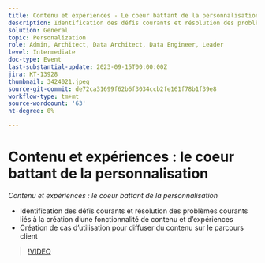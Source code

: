 ```yaml
---
title: Contenu et expériences - Le coeur battant de la personnalisation
description: Identification des défis courants et résolution des problèmes courants liés à la création d’une fonctionnalité de contenu et d’expériences Création de cas d’utilisation pour diffuser du contenu sur le parcours client
solution: General
topic: Personalization
role: Admin, Architect, Data Architect, Data Engineer, Leader
level: Intermediate
doc-type: Event
last-substantial-update: 2023-09-15T00:00:00Z
jira: KT-13928
thumbnail: 3424021.jpeg
source-git-commit: de72ca31699f62b6f3034ccb2fe161f78b1f39e8
workflow-type: tm+mt
source-wordcount: '63'
ht-degree: 0%

---
```



# Contenu et expériences : le coeur battant de la personnalisation

*Contenu et expériences : le coeur battant de la personnalisation*

* Identification des défis courants et résolution des problèmes courants liés à la création d’une fonctionnalité de contenu et d’expériences
* Création de cas d’utilisation pour diffuser du contenu sur le parcours client

>[!VIDEO](https://video.tv.adobe.com/v/3424021/?learn=on)

